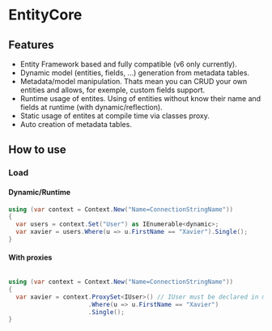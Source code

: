 # EntityCore

## Features

- Entity Framework based and fully compatible (v6 only currently).
- Dynamic model (entities, fields, ...) generation from metadata tables. 
- Metadata/model manipulation. Thats mean you can CRUD your own entities and allows, for exemple, custom fields support.
- Runtime usage of entites. Using of entities without know their name and fields at runtime (with dynamic/reflection).
- Static usage of entites at compile time via classes proxy.
- Auto creation of metadata tables.

## How to use

### Load
#### Dynamic/Runtime
```csharp
using (var context = Context.New("Name=ConnectionStringName"))
{
  var users = context.Set("User") as IEnumerable<dynamic>;
  var xavier = users.Where(u => u.FirstName == "Xavier").Single();
}
```
#### With proxies

```csharp

using (var context = Context.New("Name=ConnectionStringName"))
{
  var xavier = context.ProxySet<IUser>() // IUser must be declared in metadata
                      .Where(u => u.FirstName == "Xavier")
                      .Single();
}
```
